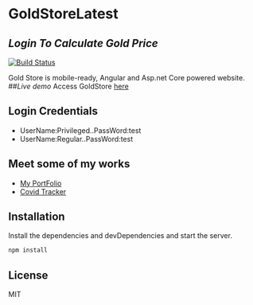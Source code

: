 # GoldStoreLatest
## _Login To Calculate Gold Price_


[![Build Status](https://travis-ci.org/joemccann/dillinger.svg?branch=master)](https://travis-ci.org/joemccann/dillinger)

Gold Store is mobile-ready, Angular and Asp.net Core powered website.
##_Live demo_
Access GoldStore [here](http://snahashis-001-site1.ftempurl.com/)


## Login Credentials

- UserName:Privileged..PassWord:test
- UserName:Regular..PassWord:test

## Meet some of my works
- [My PortFolio](https://portfolio-snahashis.web.app/#/) 
- [Covid Tracker](https://coronatracker19.web.app/#/home)

## Installation

Install the dependencies and devDependencies and start the server.

```sh
npm install
```

## License

MIT

